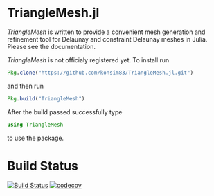 # TriangleMesh.jl

*TriangleMesh* is written to provide a convenient mesh generation and refinement tool for Delaunay and constraint Delaunay meshes in Julia. Please see the documentation.

*TriangleMesh* is not officialy registered yet. To install run
```julia
Pkg.clone("https://github.com/konsim83/TriangleMesh.jl.git")
```
and then run
```julia
Pkg.build("TriangleMesh")
```
After the build passed successfully type
```julia
using TriangleMesh
```
to use the package.

# Build Status
[![Build Status](https://travis-ci.org/konsim83/TriangleMesh.jl.svg?branch=master)](https://travis-ci.org/konsim83/TriangleMesh.jl) [![codecov](https://codecov.io/gh/konsim83/TriangleMesh.jl/branch/master/graph/badge.svg)](https://codecov.io/gh/konsim83/TriangleMesh.jl)
